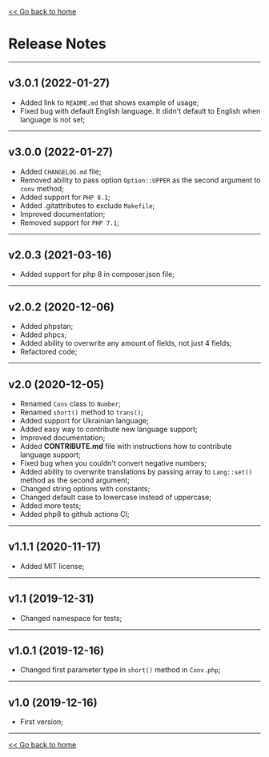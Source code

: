[<< Go back to home](https://github.com/SerhiiCho/short-number/blob/master/README.md)

# Release Notes

----

## v3.0.1 (2022-01-27)

- Added link to `README.md` that shows example of usage;
- Fixed bug with default English language. It didn't default to English when language is not set;

----

## v3.0.0 (2022-01-27)

- Added `CHANGELOG.md` file;
- Removed ability to pass option `Option::UPPER` as the second argument to `conv` method;
- Added support for `PHP 8.1`;
- Added .gitattributes to exclude `Makefile`;
- Improved documentation;
- Removed support for `PHP 7.1`;

----

## v2.0.3 (2021-03-16)

- Added support for php 8 in composer.json file;

----

## v2.0.2 (2020-12-06)

- Added phpstan;
- Added phpcs;
- Added ability to overwrite any amount of fields, not just 4 fields;
- Refactored code;

----

## v2.0 (2020-12-05)

- Renamed `Conv` class to `Number`;
- Renamed `short()` method to `trans()`;
- Added support for Ukrainian language;
- Added easy way to contribute new language support;
- Improved documentation;
- Added **CONTRIBUTE.md** file with instructions how to contribute language support;
- Fixed bug when you couldn't convert negative numbers;
- Added ability to overwrite translations by passing array to `Lang::set()` method as the second argument;
- Changed string options with constants;
- Changed default case to lowercase instead of uppercase;
- Added more tests;
- Added php8 to github actions CI;

----

## v1.1.1 (2020-11-17)

- Added MIT license;

----

## v1.1 (2019-12-31)

- Changed namespace for tests;
 
----

## v1.0.1 (2019-12-16)

- Changed first parameter type in `short()` method in `Conv.php`;

----

## v1.0 (2019-12-16)

- First version;

----

[<< Go back to home](https://github.com/SerhiiCho/short-number/blob/master/README.md)
